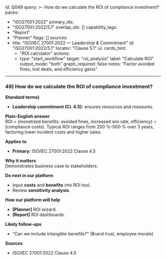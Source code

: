 id: Q049
query: >-
  How do we calculate the ROI of compliance investment?
packs:
  - "ISO27001:2022"
primary_ids:
  - "ISO27001:2022/5.1"
overlap_ids: []
capability_tags:
  - "Report"
  - "Planner"
flags: []
sources:
  - title: "ISO/IEC 27001:2022 — Leadership & Commitment"
    id: "ISO27001:2022/5.1"
    locator: "Clause 5.1"
ui:
  cards_hint:
    - "ROI calculator"
  actions:
    - type: "start_workflow"
      target: "roi_analysis"
      label: "Calculate ROI"
output_mode: "both"
graph_required: false
notes: "Factor avoided fines, lost deals, and efficiency gains"
---
### 49) How do we calculate the ROI of compliance investment?

**Standard terms)**  
- **Leadership commitment (Cl. 4.5):** ensures resources and measures.

**Plain-English answer**  
ROI = (monetized benefits: avoided fines, increased win rate, efficiency) ÷ (compliance costs). Typical ROI ranges from 200 %–500 % over 3 years, factoring lower incident costs and higher sales.

**Applies to**  
- **Primary:** ISO/IEC 27001:2022 Clause 4.5

**Why it matters**  
Demonstrates business case to stakeholders.

**Do next in our platform**  
- Input **costs** and **benefits** into ROI tool.  
- Review **sensitivity analysis**.

**How our platform will help**  
- **[Planner]** ROI wizard.  
- **[Report]** ROI dashboards.

**Likely follow-ups**  
- “Can we include intangible benefits?” (Brand trust, employee morale)

**Sources**  
- ISO/IEC 27001:2022 Clause 4.5